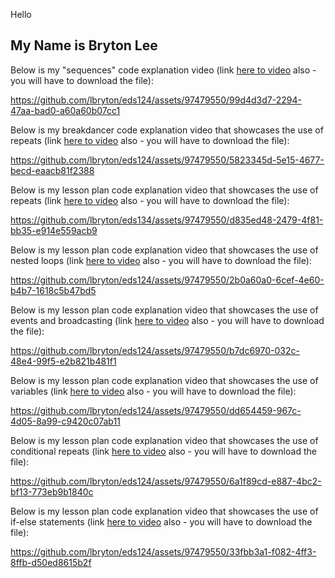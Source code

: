 Hello

My Name is Bryton Lee
--------------------------------

Below is my "sequences" code explanation video (link [here to video](w1_alonzo.mp4) also - you will have to download the file): 

https://github.com/lbryton/eds124/assets/97479550/99d4d3d7-2294-47aa-bad0-a60a60b07cc1

Below is my breakdancer code explanation video that showcases the use of repeats (link [here to video](repeat_dance.mp4) also - you will have to download the file):

https://github.com/lbryton/eds124/assets/97479550/5823345d-5e15-4677-becd-eaacb81f2388

Below is my lesson plan code explanation video that showcases the use of repeats (link [here to video](lesson_plan_ex.mp4) also - you will have to download the file):

https://github.com/lbryton/eds134/assets/97479550/d835ed48-2479-4f81-bb35-e914e559acb9

Below is my lesson plan code explanation video that showcases the use of nested loops (link [here to video](nested.mp4) also - you will have to download the file):

https://github.com/lbryton/eds124/assets/97479550/2b0a60a0-6cef-4e60-b4b7-1618c5b47bd5

Below is my lesson plan code explanation video that showcases the use of events and broadcasting (link [here to video](monkey_event.mp4) also - you will have to download the file):

https://github.com/lbryton/eds124/assets/97479550/b7dc6970-032c-48e4-99f5-e2b821b481f1

Below is my lesson plan code explanation video that showcases the use of variables (link [here to video](variables.mp4) also - you will have to download the file):

https://github.com/lbryton/eds124/assets/97479550/dd654459-967c-4d05-8a99-c9420c07ab11

Below is my lesson plan code explanation video that showcases the use of conditional repeats (link [here to video](cond_repeat.mp4) also - you will have to download the file):

https://github.com/lbryton/eds124/assets/97479550/6a1f89cd-e887-4bc2-bf13-773eb9b1840c

Below is my lesson plan code explanation video that showcases the use of if-else statements (link [here to video](if-else.mp4) also - you will have to download the file):

https://github.com/lbryton/eds124/assets/97479550/33fbb3a1-f082-4ff3-8ffb-d50ed8615b2f

